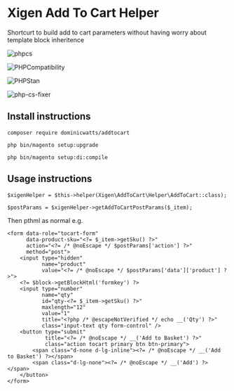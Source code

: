 # Xigen Add To Cart Helper

Shortcurt to build add to cart parameters without having worry about template block inheritence

![phpcs](https://github.com/DominicWatts/AddToCart/workflows/phpcs/badge.svg)

![PHPCompatibility](https://github.com/DominicWatts/AddToCart/workflows/PHPCompatibility/badge.svg)

![PHPStan](https://github.com/DominicWatts/AddToCart/workflows/PHPStan/badge.svg)

![php-cs-fixer](https://github.com/DominicWatts/AddToCart/workflows/php-cs-fixer/badge.svg)

## Install instructions

    composer require dominicwatts/addtocart

    php bin/magento setup:upgrade

    php bin/magento setup:di:compile

## Usage instructions

```
$xigenHelper = $this->helper(Xigen\AddToCart\Helper\AddToCart::class);
```

```
$postParams = $xigenHelper->getAddToCartPostParams($_item);
```

Then pthml as normal e.g.

```
<form data-role="tocart-form"
      data-product-sku="<?= $_item->getSku() ?>"
      action="<?= /* @noEscape */ $postParams['action'] ?>"
      method="post">
    <input type="hidden"
           name="product"
           value="<?= /* @noEscape */ $postParams['data']['product'] ?>">
    <?= $block->getBlockHtml('formkey') ?>
    <input type="number"
           name="qty"
           id="qty-<?= $_item->getSku() ?>"
           maxlength="12"
           value="1"
           title="<?php /* @escapeNotVerified */ echo __('Qty') ?>" 
           class="input-text qty form-control" />
    <button type="submit"
            title="<?= /* @noEscape */ __('Add to Basket') ?>"
            class="action tocart primary btn btn-primary">
        <span class="d-none d-lg-inline"><?= /* @noEscape */ __('Add to Basket') ?></span>
        <span class="d-lg-none"><?= /* @noEscape */ __('Add') ?></span>
    </button>
</form>
```
